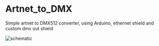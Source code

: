 # Artnet_to_DMX
Simple  artnet to DMX512 converter, using Arduino, ethernet shield and custom dmx out shield

![schematic](../master/schematic.jpg)
